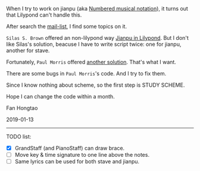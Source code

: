 When I try to work on jianpu (aka [Numbered musical notation](https://en.wikipedia.org/wiki/Numbered_musical_notation)), it turns out that Lilypond can't handle this.

After search the [mail-list](http://lilypond.1069038.n5.nabble.com/), I find some topics on it.

`Silas S. Brown` offered an non-lilypond way [Jianpu in Lilypond](http://people.ds.cam.ac.uk/ssb22/mwrhome/jianpu-ly.html). But I don't like Silas's solution, beacuse I have to write script twice: one for jianpu, another for stave.

Fortunately, `Paul Morris` offered [another solution](http://lilypond.1069038.n5.nabble.com/Jianpu-Notation-tp174685p175857.html). That's what I want.

There are some bugs in `Paul Morris`'s code. And I try to fix them.

Since I know nothing about scheme, so the first step is STUDY SCHEME.

Hope I can change the code within a month.

Fan Hongtao

2019-01-13

---

TODO list:

- [x] GrandStaff (and PianoStaff) can draw brace.
- [ ] Move key & time signature to one line above the notes.
- [ ] Same lyrics can be used for both stave and jianpu.
